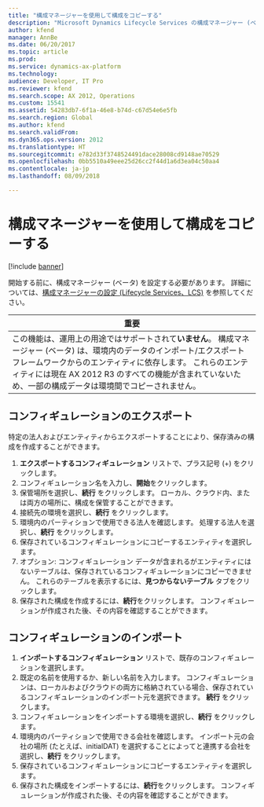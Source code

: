 ```yaml
---
title: "構成マネージャーを使用して構成をコピーする"
description: "Microsoft Dynamics Lifecycle Services の構成マネージャー (ベータ) 機能を使用すると、Microsoft Dynamics AX 2012 R3 の 1 つのインスタンスから他のインスタンスに構成をコピーすることができます。"
author: kfend
manager: AnnBe
ms.date: 06/20/2017
ms.topic: article
ms.prod: 
ms.service: dynamics-ax-platform
ms.technology: 
audience: Developer, IT Pro
ms.reviewer: kfend
ms.search.scope: AX 2012, Operations
ms.custom: 15541
ms.assetid: 54283db7-6f1a-46e8-b74d-c67d54e6e5fb
ms.search.region: Global
ms.author: kfend
ms.search.validFrom: 
ms.dyn365.ops.version: 2012
ms.translationtype: HT
ms.sourcegitcommit: e782d33f3748524491dace28008cd9148ae70529
ms.openlocfilehash: 0bb5510a49eee25d26cc2f44d1a6d3ea04c50aa4
ms.contentlocale: ja-jp
ms.lasthandoff: 08/09/2018

---
```


# <a name="copy-configurations-by-using-configuration-manager"></a>構成マネージャーを使用して構成をコピーする

[!include [banner](../includes/banner.md)]

開始する前に、構成マネージャー (ベータ) を設定する必要があります。 詳細については、[構成マネージャーの設定 (Lifecycle Services、LCS)](set-up-configuration-manager-lcs.md) を参照してください。


| **重要**                                                                                                                                                                                                                                                                                                     |
|-------------------------------------------------------------------------------------------------------------------------------------------------------------------------------------------------------------------------------------------------------------------------------------------------------------------|
| この機能は、運用上の用途ではサポートされて**いません**。  構成マネージャー (ベータ) は、環境内のデータのインポート/エクスポート フレームワークからのエンティティに依存します。 これらのエンティティには現在 AX 2012 R3 のすべての機能が含まれていないため、一部の構成データは環境間でコピーされません。 |


## <a name="export-a-configuration"></a>コンフィギュレーションのエクスポート
特定の法人およびエンティティからエクスポートすることにより、保存済みの構成を作成することができます。
1.  **エクスポートするコンフィギュレーション** リストで、プラス記号 (+) をクリックします。
2.  コンフィギュレーション名を入力し、**開始**をクリックします。
3.  保管場所を選択し、**続行** をクリックします。 ローカル、クラウド内、または両方の場所に、構成を保管することができます。
4.  接続先の環境を選択し、**続行** をクリックします。
5.  環境内のパーティションで使用できる法人を確認します。 処理する法人を選択し、**続行** をクリックします。
6.  保存されているコンフィギュレーションにコピーするエンティティを選択します。
7.  オプション: コンフィギュレーション データが含まれるがエンティティにはないテーブルは、保存されているコンフィギュレーションにコピーできません。 これらのテーブルを表示するには、**見つからないテーブル** タブをクリックします。
8.  保存された構成を作成するには、**続行**をクリックします。 コンフィギュレーションが作成された後、その内容を確認することができます。

## <a name="import-a-configuration"></a>コンフィギュレーションのインポート
1.  **インポートするコンフィギュレーション** リストで、既存のコンフィギュレーションを選択します。
2.  既定の名前を使用するか、新しい名前を入力します。 コンフィギュレーションは、ローカルおよびクラウドの両方に格納されている場合、保存されているコンフィギュレーションのインポート元を選択できます。 **続行** をクリックします。
3.  コンフィギュレーションをインポートする環境を選択し、**続行** をクリックします。
4.  環境内のパーティションで使用できる会社を確認します。 インポート元の会社の場所 (たとえば、initialDAT) を選択することによってと連携する会社を選択し、**続行** をクリックします。
5.  保存されているコンフィギュレーションにコピーするエンティティを選択します。
6.  保存された構成をインポートするには、**続行**をクリックします。 コンフィギュレーションが作成された後、その内容を確認することができます。






